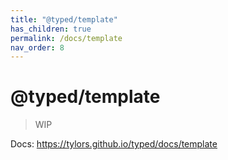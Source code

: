 ```yaml
---
title: "@typed/template"
has_children: true
permalink: /docs/template
nav_order: 8
---
```


# @typed/template

> WIP

Docs: https://tylors.github.io/typed/docs/template

